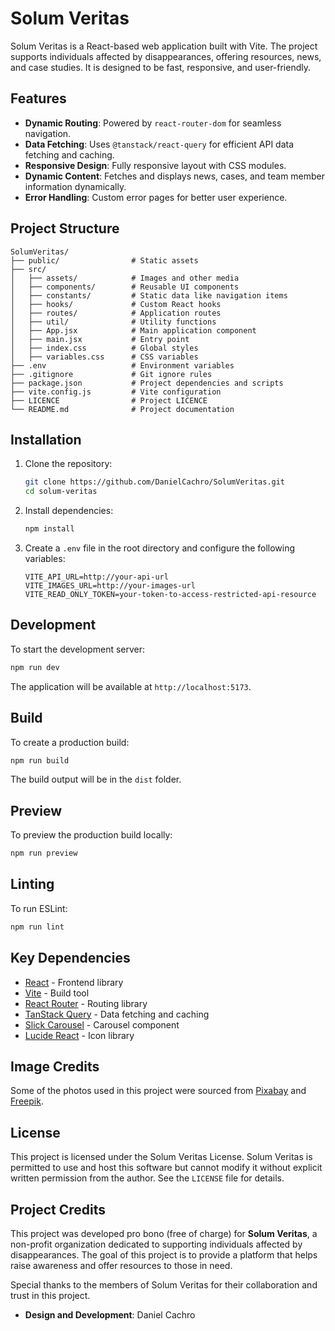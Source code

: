 # Solum Veritas

Solum Veritas is a React-based web application built with Vite. The project supports individuals affected by disappearances, offering resources, news, and case studies. It is designed to be fast, responsive, and user-friendly.

## Features

- **Dynamic Routing**: Powered by `react-router-dom` for seamless navigation.
- **Data Fetching**: Uses `@tanstack/react-query` for efficient API data fetching and caching.
- **Responsive Design**: Fully responsive layout with CSS modules.
- **Dynamic Content**: Fetches and displays news, cases, and team member information dynamically.
- **Error Handling**: Custom error pages for better user experience.

## Project Structure

```
SolumVeritas/
├── public/                # Static assets
├── src/
│   ├── assets/            # Images and other media
│   ├── components/        # Reusable UI components
│   ├── constants/         # Static data like navigation items
│   ├── hooks/             # Custom React hooks
│   ├── routes/            # Application routes
│   ├── util/              # Utility functions
│   ├── App.jsx            # Main application component
│   ├── main.jsx           # Entry point
│   ├── index.css          # Global styles
│   ├── variables.css      # CSS variables
├── .env                   # Environment variables
├── .gitignore             # Git ignore rules
├── package.json           # Project dependencies and scripts
├── vite.config.js         # Vite configuration
├── LICENCE                # Project LICENCE
└── README.md              # Project documentation
```

## Installation

1. Clone the repository:

   ```sh
   git clone https://github.com/DanielCachro/SolumVeritas.git
   cd solum-veritas
   ```

2. Install dependencies:

   ```sh
   npm install
   ```

3. Create a `.env` file in the root directory and configure the following variables:

   ```env
   VITE_API_URL=http://your-api-url
   VITE_IMAGES_URL=http://your-images-url
   VITE_READ_ONLY_TOKEN=your-token-to-access-restricted-api-resource
   ```

## Development

To start the development server:

```sh
npm run dev
```

The application will be available at `http://localhost:5173`.

## Build

To create a production build:

```sh
npm run build
```

The build output will be in the `dist` folder.

## Preview

To preview the production build locally:

```sh
npm run preview
```

## Linting

To run ESLint:

```sh
npm run lint
```

## Key Dependencies

- [React](https://reactjs.org/) - Frontend library
- [Vite](https://vitejs.dev/) - Build tool
- [React Router](https://reactrouter.com/) - Routing library
- [TanStack Query](https://tanstack.com/query/latest) - Data fetching and caching
- [Slick Carousel](https://react-slick.neostack.com/) - Carousel component
- [Lucide React](https://lucide.dev/) - Icon library

## Image Credits

Some of the photos used in this project were sourced from [Pixabay](https://pixabay.com/pl/) and [Freepik](https://pl.freepik.com/).

## License

This project is licensed under the Solum Veritas License. Solum Veritas is permitted to use and host this software but cannot modify it without explicit written permission from the author. See the `LICENSE` file for details.

## Project Credits

This project was developed pro bono (free of charge) for **Solum Veritas**, a non-profit organization dedicated to supporting individuals affected by disappearances. The goal of this project is to provide a platform that helps raise awareness and offer resources to those in need.

Special thanks to the members of Solum Veritas for their collaboration and trust in this project.

- **Design and Development**: Daniel Cachro
